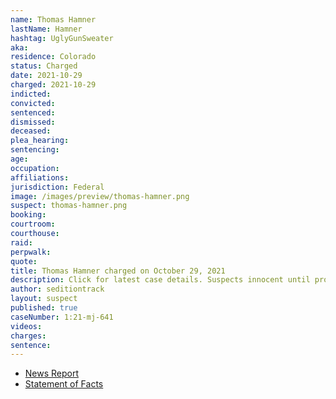 ```yaml
---
name: Thomas Hamner
lastName: Hamner
hashtag: UglyGunSweater
aka:
residence: Colorado
status: Charged
date: 2021-10-29
charged: 2021-10-29
indicted:
convicted:
sentenced:
dismissed:
deceased:
plea_hearing:
sentencing:
age:
occupation:
affiliations:
jurisdiction: Federal
image: /images/preview/thomas-hamner.png
suspect: thomas-hamner.png
booking:
courtroom:
courthouse:
raid:
perpwalk:
quote:
title: Thomas Hamner charged on October 29, 2021
description: Click for latest case details. Suspects innocent until proven guilty.
author: seditiontrack
layout: suspect
published: true
caseNumber: 1:21-mj-641
videos:
charges:
sentence:
---
```

- [News Report](https://www.thedenverchannel.com/news/local-news/colorado-man-charged-accused-of-fighting-with-police-at-jan-6-riot)
- [Statement of Facts](https://www.justice.gov/usao-dc/case-multi-defendant/file/1448036/download)

